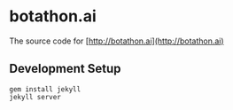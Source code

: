 # botathon.ai

The source code for [http://botathon.ai](http://botathon.ai)

## Development Setup

```
gem install jekyll
jekyll server
```
